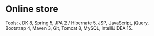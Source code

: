 # Online store
Tools: JDK 8, Spring 5, JPA 2 / Hibernate 5, JSP, JavaScript, jQuery, Bootstrap 4, Maven 3, Git, Tomcat 8, MySQL, IntelliJIDEA 15.
